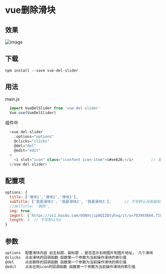 # vue删除滑块

## 效果
![image](http://www.chenshujin.cn/example.gif)

## 下载
```
npm install --save vue-del-slider
```
## 用法
main.js
```javascript
  import VueDelSlider from 'vue-del-slider'
  Vue.use(VueDelSlider)  
```
组件中
```javascript
  <vue-del-slider
    :options="options"
    @clicks="clicks"
    @del="del"
    @edit="edit"
  > 
    <i slot="icon" class="iconfont icon-item">&#xe626;</i>        // 滑块左侧的icon 图片
  </vue-del-slider>
```
## 配置项
```javascript
options: {
  title: ['滑块1','滑块2','滑块3'],
  subTitle: ['我是滑块1', '我是滑块2', '我是滑块3'],      // 不写默认没有副标题
  //delTitle: '删除',
  img: true,
  imgUrl: ['https://ss1.baidu.com/6ONXsjip0QIZ8tyhnq/it/u=703993660,718082542&fm=58', ...],
  length: 3  // 不写默认为1
}
```

## 参数
```javascript
options  配置滑块内容 如主标题，副标题 ，是否显示右侧图片和图片地址， 几个滑块
@clicks  点击滑块的回调函数 函数第一个参数为当前操作滑块的索引值
@del     点击删除的回调函数 函数第一个参数为当前操作滑块的索引值
@edit    点击左侧icon的回调函数 函数第一个参数为当前操作滑块的索引值
```




